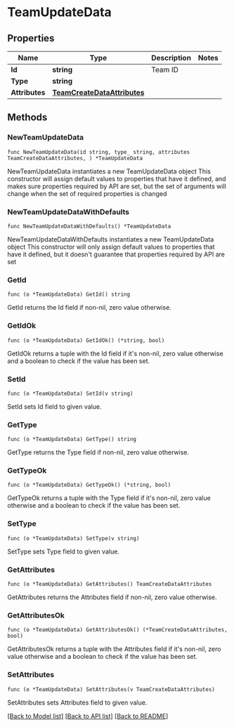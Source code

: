 # TeamUpdateData

## Properties

Name | Type | Description | Notes
------------ | ------------- | ------------- | -------------
**Id** | **string** | Team ID | 
**Type** | **string** |  | 
**Attributes** | [**TeamCreateDataAttributes**](TeamCreateDataAttributes.md) |  | 

## Methods

### NewTeamUpdateData

`func NewTeamUpdateData(id string, type_ string, attributes TeamCreateDataAttributes, ) *TeamUpdateData`

NewTeamUpdateData instantiates a new TeamUpdateData object
This constructor will assign default values to properties that have it defined,
and makes sure properties required by API are set, but the set of arguments
will change when the set of required properties is changed

### NewTeamUpdateDataWithDefaults

`func NewTeamUpdateDataWithDefaults() *TeamUpdateData`

NewTeamUpdateDataWithDefaults instantiates a new TeamUpdateData object
This constructor will only assign default values to properties that have it defined,
but it doesn't guarantee that properties required by API are set

### GetId

`func (o *TeamUpdateData) GetId() string`

GetId returns the Id field if non-nil, zero value otherwise.

### GetIdOk

`func (o *TeamUpdateData) GetIdOk() (*string, bool)`

GetIdOk returns a tuple with the Id field if it's non-nil, zero value otherwise
and a boolean to check if the value has been set.

### SetId

`func (o *TeamUpdateData) SetId(v string)`

SetId sets Id field to given value.


### GetType

`func (o *TeamUpdateData) GetType() string`

GetType returns the Type field if non-nil, zero value otherwise.

### GetTypeOk

`func (o *TeamUpdateData) GetTypeOk() (*string, bool)`

GetTypeOk returns a tuple with the Type field if it's non-nil, zero value otherwise
and a boolean to check if the value has been set.

### SetType

`func (o *TeamUpdateData) SetType(v string)`

SetType sets Type field to given value.


### GetAttributes

`func (o *TeamUpdateData) GetAttributes() TeamCreateDataAttributes`

GetAttributes returns the Attributes field if non-nil, zero value otherwise.

### GetAttributesOk

`func (o *TeamUpdateData) GetAttributesOk() (*TeamCreateDataAttributes, bool)`

GetAttributesOk returns a tuple with the Attributes field if it's non-nil, zero value otherwise
and a boolean to check if the value has been set.

### SetAttributes

`func (o *TeamUpdateData) SetAttributes(v TeamCreateDataAttributes)`

SetAttributes sets Attributes field to given value.



[[Back to Model list]](../README.md#documentation-for-models) [[Back to API list]](../README.md#documentation-for-api-endpoints) [[Back to README]](../README.md)


